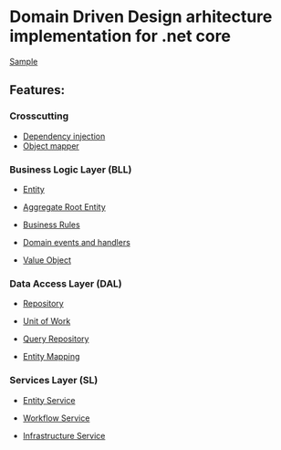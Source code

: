 # Domain Driven Design arhitecture implementation for .net core 
[Sample][0]

## Features:

### Crosscutting

- [Dependency injection][1]
- [Object mapper][2]

### Business Logic Layer (BLL)

- [Entity][3]

- [Aggregate Root Entity][4]

- [Business Rules][5]

- [Domain events and handlers][6]

- [Value Object][7]

### Data Access Layer (DAL)

- [Repository][8]

- [Unit of Work][9]

- [Query Repository][10]

- [Entity Mapping][11]

### Services Layer (SL)

- [Entity Service][12]

- [Workflow Service][13]

- [Infrastructure Service][14]

[0]: https://github.com/Alexander-Shein/DddCore/tree/net-core/Samples/Api
[1]: https://github.com/Alexander-Shein/DddCore/blob/net-core/Src/Crosscutting/README.md#dependency-injection
[2]: https://github.com/Alexander-Shein/DddCore/blob/net-core/Src/Crosscutting/README.md#object-mapper

[3]: https://github.com/Alexander-Shein/DddCore/blob/net-core/Src/BLL/README.md
[4]: https://github.com/Alexander-Shein/DddCore/blob/net-core/Src/BLL/README.md#aggregate-root-entity
[5]: https://github.com/Alexander-Shein/DddCore/blob/net-core/Src/BLL/README.md#business-rules
[6]: https://github.com/Alexander-Shein/DddCore/blob/net-core/Src/BLL/README.md#domain-events-and-handlers
[7]: https://github.com/Alexander-Shein/DddCore/blob/net-core/Src/BLL/README.md#value-object

[8]: https://github.com/Alexander-Shein/DddCore/blob/net-core/Src/DAL/README.md#repository
[9]: https://github.com/Alexander-Shein/DddCore/blob/net-core/Src/DAL/README.md#unit-of-work
[10]: https://github.com/Alexander-Shein/DddCore/blob/net-core/Src/DAL/README.md#queryrepository
[11]: https://github.com/Alexander-Shein/DddCore/blob/net-core/Src/DAL/README.md#entity-mapping

[12]: https://github.com/Alexander-Shein/DddCore/blob/net-core/Src/SL/README.md#entity-service
[13]: https://github.com/Alexander-Shein/DddCore/blob/net-core/Src/SL/README.md#workflow-service
[14]: https://github.com/Alexander-Shein/DddCore/blob/net-core/Src/SL/README.md#infrastructure-service
